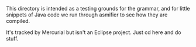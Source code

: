 This directory is intended as a testing grounds for the grammar, and for little snippets of Java code we run through asmifier to see how they are compiled.

It's tracked by Mercurial but isn't an Eclipse project. Just cd here and do stuff.

